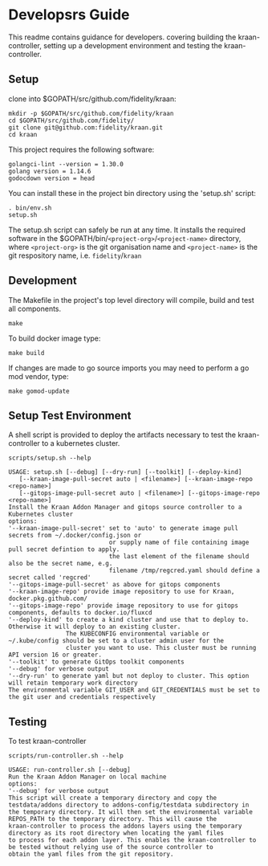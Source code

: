 # Developsrs Guide

This readme contains guidance for developers. covering building the kraan-controller, setting up a development environment and testing the kraan-controller.

## Setup

clone into $GOPATH/src/github.com/fidelity/kraan:

    mkdir -p $GOPATH/src/github.com/fidelity/kraan
    cd $GOPATH/src/github.com/fidelity/
    git clone git@github.com:fidelity/kraan.git
    cd kraan

This project requires the following software:

    golangci-lint --version = 1.30.0
    golang version = 1.14.6
    godocdown version = head

You can install these in the project bin directory using the 'setup.sh' script:

    . bin/env.sh
    setup.sh

The setup.sh script can safely be run at any time. It installs the required software in the $GOPATH/bin/`<project-org>`/`<project-name>` directory, where `<project-org>` is the git organisation name and `<project-name>` is the git respository name, i.e. `fidelity`/`kraan`

## Development

The Makefile in the project's top level directory will compile, build and test all components.

    make

To build docker image type:

    make build

If changes are made to go source imports you may need to perform a go mod vendor, type:

    make gomod-update

## Setup Test Environment

A shell script is provided to deploy the artifacts necessary to test the kraan-controller to a kubernetes cluster.

    scripts/setup.sh --help

    USAGE: setup.sh [--debug] [--dry-run] [--toolkit] [--deploy-kind]
       [--kraan-image-pull-secret auto | <filename>] [--kraan-image-repo <repo-name>]
       [--gitops-image-pull-secret auto | <filename>] [--gitops-image-repo <repo-name>]
    Install the Kraan Addon Manager and gitops source controller to a Kubernetes cluster
    options:
    '--kraan-image-pull-secret' set to 'auto' to generate image pull secrets from ~/.docker/config.json or
                                or supply name of file containing image pull secret defintion to apply.
                                the last element of the filename should also be the secret name, e.g.
                                filename /tmp/regcred.yaml should define a secret called 'regcred'
    '--gitops-image-pull-secret' as above for gitops components
    '--kraan-image-repo' provide image repository to use for Kraan, docker.pkg.github.com/
    '--gitops-image-repo' provide image repository to use for gitops components, defaults to docker.io/fluxcd
    '--deploy-kind' to create a kind cluster and use that to deploy to. Otherwise it will deploy to an existing cluster.
                    The KUBECONFIG environmental variable or ~/.kube/config should be set to a cluster admin user for the
                    cluster you want to use. This cluster must be running API version 16 or greater.
    '--toolkit' to generate GitOps toolkit components
    '--debug' for verbose output
    '--dry-run' to generate yaml but not deploy to cluster. This option will retain temporary work directory
    The environmental variable GIT_USER and GIT_CREDENTIALS must be set to the git user and credentials respectively

## Testing

To test kraan-controller

    scripts/run-controller.sh --help

    USAGE: run-controller.sh [--debug]
    Run the Kraan Addon Manager on local machine
    options:
    '--debug' for verbose output
    This script will create a temporary directory and copy the testdata/addons directory to addons-config/testdata subdirectory in
    the temporary directory. It will then set the environmental variable REPOS_PATH to the temporary directory. This will cause the
    kraan-controller to process the addons layers using the temporary directory as its root directory when locating the yaml files
    to process for each addon layer. This enables the kraan-controller to be tested without relying use of the source controller to
    obtain the yaml files from the git repository.
